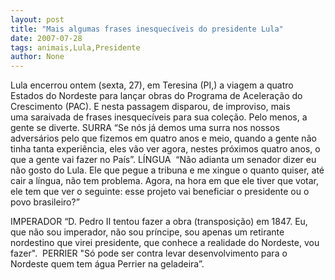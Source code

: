 ```yaml
---
layout: post
title: "Mais algumas frases inesquecíveis do presidente Lula"
date: 2007-07-28
tags: animais,Lula,Presidente
author: None
---
```

Lula encerrou ontem (sexta, 27), em Teresina (PI,) a viagem a quatro Estados do Nordeste para lan&ccedil;ar obras do Programa de Acelera&ccedil;&atilde;o do Crescimento (PAC). E nesta passagem disparou, de improviso, mais uma&nbsp;saraivada de frases inesquec&iacute;veis para sua cole&ccedil;&atilde;o. Pelo menos, a gente se diverte.
SURRA
&ldquo;Se n&oacute;s j&aacute; demos uma surra nos nossos advers&aacute;rios pelo que fizemos em quatro anos e meio, quando a gente n&atilde;o tinha tanta experi&ecirc;ncia, eles v&atilde;o ver agora, nestes pr&oacute;ximos quatro anos, o que a gente vai fazer no Pa&iacute;s&rdquo;.
L&Iacute;NGUA
&nbsp;&ldquo;N&atilde;o adianta um senador dizer eu n&atilde;o gosto do Lula. Ele que pegue a tribuna e me xingue o quanto quiser, at&eacute; cair a l&iacute;ngua, n&atilde;o tem problema. Agora, na hora em que ele tiver que votar, ele tem que ver o seguinte: esse projeto vai beneficiar o presidente ou o povo brasileiro?&rdquo; 

IMPERADOR
&ldquo;D. Pedro II tentou fazer a obra (transposi&ccedil;&atilde;o)&nbsp;em 1847. Eu, que n&atilde;o sou imperador, n&atilde;o sou pr&iacute;ncipe, sou apenas um retirante nordestino que virei presidente, que conhece a realidade do Nordeste, vou fazer&quot;.&nbsp; 
PERRIER
&quot;S&oacute; pode ser contra levar desenvolvimento para o Nordeste quem tem &aacute;gua Perrier na geladeira&rdquo;. 